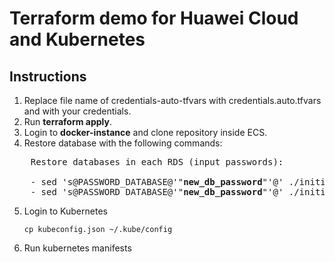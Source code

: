 # Terraform demo for Huawei Cloud and Kubernetes

## Instructions

1. Replace file name of credentials-auto-tfvars with credentials.auto.tfvars and with your credentials.
2. Run **terraform apply**.
3. Login to **docker-instance** and clone repository inside ECS.
4. Restore database with the following commands:
<pre>
    Restore databases in each RDS (input passwords):

    - sed 's@PASSWORD_DATABASE@'"<b>new_db_password</b>"'@' ./initialize-db/emojidb.sql | mysql -u root -h <b>rds_emoji_ip</b> -p
    - sed 's@PASSWORD_DATABASE@'"<b>new_db_password</b>"'@' ./initialize-db/votedb.sql | mysql -u root -h <b>rds_vote_ip</b> -p
</pre>

5. Login to Kubernetes

    ``cp kubeconfig.json ~/.kube/config``
    
6. Run kubernetes manifests
